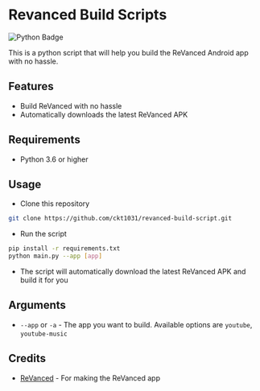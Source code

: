 # Revanced Build Scripts

![Python Badge](https://img.shields.io/badge/python-3.6%2B-blue.svg)

This is a python script that will help you build the ReVanced Android app with no hassle.

## Features

- Build ReVanced with no hassle
- Automatically downloads the latest ReVanced APK

## Requirements

- Python 3.6 or higher

## Usage

- Clone this repository

```bash
git clone https://github.com/ckt1031/revanced-build-script.git
```

- Run the script

```bash
pip install -r requirements.txt
python main.py --app [app]
```

- The script will automatically download the latest ReVanced APK and build it for you

## Arguments

- `--app` or `-a` - The app you want to build. Available options are `youtube`, `youtube-music`

## Credits

- [ReVanced](https://github.com/revanced) - For making the ReVanced app

